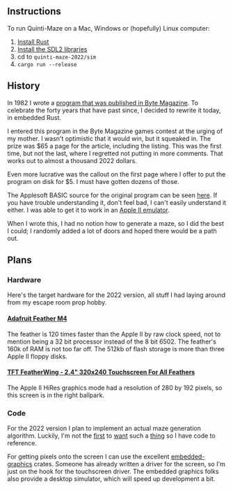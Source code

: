## Instructions

To run Quinti-Maze on a Mac, Windows or (hopefully) Linux computer:

1. [Install Rust](https://www.rust-lang.org/tools/install)
1. [Install the SDL2 libraries](https://github.com/Rust-SDL2/rust-sdl2#sdl20-development-libraries)
1. cd to `quinti-maze-2022/sim`
1. `cargo run --release`

## History
In 1982 I wrote a
[program that was published in Byte Magazine](https://archive.org/details/byte-magazine-1982-09-rescan/page/n25/mode/2up).
To celebrate the forty years that have past since, I decided
to rewrite it today, in embedded Rust.

I entered this program in the Byte Magazine games contest at the urging of my mother. I wasn't optimistic that it would win, but it squeaked in. The prize was $65 a page for the article, including the listing. This was the first time, but not the last, where I regretted not putting in more comments. That works out to almost a thousand 2022 dollars.

Even more lucrative was the callout on the first page where I offer to put the program on disk for $5. I must have gotten dozens of those.

The Applesoft BASIC source for the original program can be seen
[here](https://gist.github.com/rtsuk/929585ba97c2a7270affd4120935edce). If you have trouble understanding it, don't feel
bad, I can't easily understand it either.
I was able to get it to work in an [Apple II emulator](https://storage.googleapis.com/tsuk-large-media/maze.mov).

When I wrote this, I had no notion how to generate a maze, so I did the best I could; I randomly added a lot
of doors and hoped there would be a path out.

## Plans

### Hardware

Here's the target hardware for the 2022 version, all stuff I had laying around from my escape room prop hobby.

#### [Adafruit Feather M4](https://www.adafruit.com/product/3857)

The feather is 120 times faster than the Apple II by raw clock speed, not to mention being a 32 bit processor instead of the 8 bit 6502. The feather's 160k of RAM is not too far off. The 512kb of flash storage is more than three Apple II floppy disks.

#### [TFT FeatherWing - 2.4" 320x240 Touchscreen For All Feathers](https://www.adafruit.com/product/3315)

The Apple II HiRes graphics mode had a resolution of 280 by 192 pixels, so this screen is in the right ballpark.

### Code

For the 2022 version I plan to implement an actual maze generation algorithm.
Luckily, I'm not the [first](https://crates.io/crates/knossos) to
[want](https://crates.io/crates/maze_generator) such
a [thing](https://crates.io/crates/irrgarten) so
I have code to reference.

For getting pixels onto the screen I can use the excellent [embedded-graphics](https://github.com/embedded-graphics) crates.
Someone has already written a driver for the screen, so I'm just on the hook for the touchscreen driver. The embedded graphics
folks also provide a desktop simulator, which will speed up development a bit.
